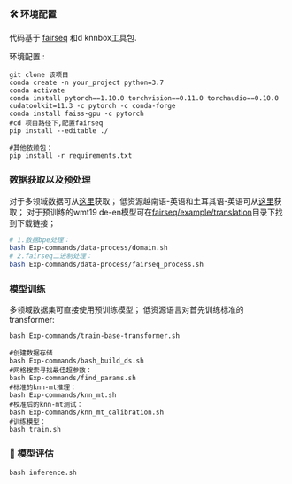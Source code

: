

### 🛠️ 环境配置
代码基于 [fairseq](https://github.com/facebookresearch/fairseq/tree/main) 和d knnbox工具包.

环境配置 :
```shell
git clone 该项目
conda create -n your_project python=3.7
conda activate 
conda install pytorch==1.10.0 torchvision==0.11.0 torchaudio==0.10.0 cudatoolkit=11.3 -c pytorch -c conda-forge
conda install faiss-gpu -c pytorch
#cd 项目路径下,配置fairseq
pip install --editable ./

#其他依赖包：
pip install -r requirements.txt
```

### 数据获取以及预处理
对于多领域数据可从[这里](https://github.com/roeeaharoni/unsupervised-domain-clusters)获取；
低资源越南语-英语和土耳其语-英语可从[这里](https://nlp.stanford.edu/projects/nmt/)获取；
对于预训练的wmt19 de-en模型可在[fairseq/example/translation]()目录下找到下载链接；

```bash
# 1.数据bpe处理：
bash Exp-commands/data-process/domain.sh
# 2.fairseq二进制处理：
bash Exp-commands/data-process/fairseq_process.sh
```

### 模型训练
多领域数据集可直接使用预训练模型；
低资源语言对首先训练标准的transformer:
```shell
bash Exp-commands/train-base-transformer.sh
```

```shell
#创建数据存储
bash Exp-commands/bash_build_ds.sh
#网格搜索寻找最佳超参数：
bash Exp-commands/find_params.sh
#标准的knn-mt推理：
bash Exp-commands/knn_mt.sh
#校准后的knn-mt测试：
bash Exp-commands/knn_mt_calibration.sh
#训练模型：
bash train.sh
```

### 📏 模型评估
```shell
bash inference.sh
```

